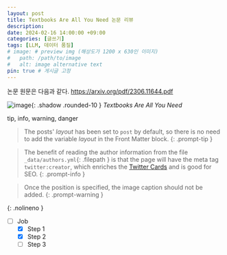 ```yaml
---
layout: post
title: Textbooks Are All You Need 논문 리뷰
description:
date: 2024-02-16 14:00:00 +09:00
categories: [글쓰기]
tags: [LLM, 데이터 품질]
# image: # preview img (해상도가 1200 x 630인 이미지)
#   path: /path/to/image
#   alt: image alternative text
pin: true # 게시글 고정
---
```


논문 원문은 다음과 같다.
<https://arxiv.org/pdf/2306.11644.pdf>

![image](https://github.com/uujeong/uujeong.github.io/assets/86465999/af38f1cf-3057-4d32-9cfa-76ccde70947e){: .shadow .rounded-10 }
_Textbooks Are All You Need_

tip, info, warning, danger

> The posts' _layout_ has been set to `post` by default, so there is no need to add the variable _layout_ in the Front Matter block.
> {: .prompt-tip }

> The benefit of reading the author information from the file `_data/authors.yml`{: .filepath } is that the page will have the meta tag `twitter:creator`, which enriches the [Twitter Cards](https://developer.twitter.com/en/docs/twitter-for-websites/cards/guides/getting-started#card-and-content-attribution) and is good for SEO.
> {: .prompt-info }

> Once the position is specified, the image caption should not be added.
> {: .prompt-warning }

{: .nolineno }

- [ ] Job
  - [x] Step 1
  - [x] Step 2
  - [ ] Step 3
